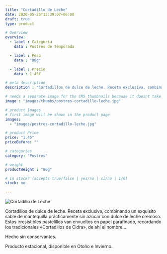 ```yaml
---
title: "Cortadillo de Leche"
date: 2020-05-25T13:39:07+06:00
draft: true
type: product

# Overview
overview:
  - label : Categoría
    data : Postres de Temporada

  - label : Peso
    data : "80g"

  - label : Precio
    data : 1.45€

# meta description
description : "Cortadillos de dulce de leche. Receta exclusiva, combinando un exquisito sablé de mantequilla prácticamente sin azúcar con dulce de leche cremoso."

# needs a separate image for the CMS thumbnails because it doesnt take arrays (slideshow images)
image : "images/thumbs/postres-cortadillo-leche.jpg"

# product Images
# first image will be shown in the product page
images:
  - "images/postres-cortadillo-leche.jpg"

# product Price
price: "1.45"
priceBefore: ""

# categories
category: "Postres"

# weight
productWeight : "80g"

# in stock? (accepts true/false | yes/no | si/no | 1/0)
stock: no

---
```

![Cortadillo de Leche](/images/postres-cortadillo-leche.jpg "Cortadillo de Leche")

Cortadillos de dulce de leche. Receta exclusiva, combinando un exquisito sablé de mantequilla prácticamente sin azúcar con dulce de leche cremoso. Estos irresistibles pastelillos van envueltos en papel parafinado, recordando los tradicionales «Cortadillos de Cidra», de ahí el nombre…

Hecho sin conservantes.

Producto estacional, disponible en Otoño e Invierno.
